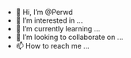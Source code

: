 - 👋 Hi, I’m @Perwd
- 👀 I’m interested in ...
- 🌱 I’m currently learning ...
- 💞️ I’m looking to collaborate on ...
- 📫 How to reach me ...

<!---
Perwd/Perwd is a ✨ special ✨ repository because its `README.md` (this file) appears on your GitHub profile.
You can click the Preview link to take a look at your changes.
--->
